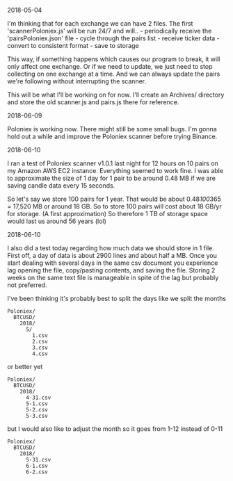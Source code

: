 2018-05-04

I'm thinking that for each exchange we can have 2 files. The first 'scannerPoloniex.js' will be run 24/7 and will..
    - periodically receive the 'pairsPoloniex.json' file
    - cycle through the pairs list
    - receive ticker data
    - convert to consistent format
    - save to storage

This way, if something happens which causes our program to break, it will only affect one exchange. Or if we need to update, we just need to stop collecting on one exchange at a time. And we can always update the pairs we're following without interrupting the scanner.

This will be what I'll be working on for now. I'll create an Archives/ directory and store the old scanner.js and pairs.js there for reference.

2018-06-09

Poloniex is working now. There might still be some small bugs. I'm gonna hold out a while and improve the Poloniex scanner before trying Binance.

2018-06-10

I ran a test of Poloniex scanner v1.0.1 last night for 12 hours on 10 pairs on my Amazon AWS EC2 instance. Everything seemed to work fine. I was able to approximate the size of 1 day for 1 pair to be around 0.48 MB if we are saving candle data every 15 seconds.

So let's say we store 100 pairs for 1 year. That would be about 0.48*100*365 = 17,520 MB or around 18 GB.
So to store 100 pairs will cost about 18 GB/yr for storage. (A first approximation)
So therefore 1 TB of storage space would last us around 56 years (lol)

2018-06-10

I also did a test today regarding how much data we should store in 1 file. First off, a day of data is about 2900 lines and about half a MB. Once you start dealing with several days in the same csv document you experience lag opening the file, copy/pasting contents, and saving the file. Storing 2 weeks on the same text file is manageable in spite of the lag but probably not preferred.

I've been thinking it's probably best to split the days like we split the months
```
Poloniex/
  BTCUSD/
    2018/
      5/
        1.csv
        2.csv
        3.csv
        4.csv
```
or better yet
```
Poloniex/
  BTCUSD/
    2018/
      4-31.csv
      5-1.csv
      5-2.csv
      5-3.csv
```
but I would also like to adjust the month so it goes from 1-12 instead of 0-11
```
Poloniex/
  BTCUSD/
    2018/
      5-31.csv
      6-1.csv
      6-2.csv
```
